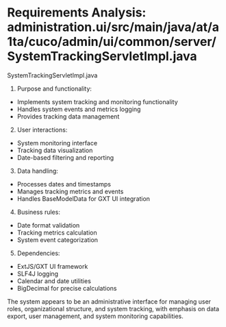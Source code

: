 # Requirements Analysis: administration.ui/src/main/java/at/a1ta/cuco/admin/ui/common/server/SystemTrackingServletImpl.java

SystemTrackingServletImpl.java
1. Purpose and functionality:
- Implements system tracking and monitoring functionality
- Handles system events and metrics logging
- Provides tracking data management

2. User interactions:
- System monitoring interface
- Tracking data visualization
- Date-based filtering and reporting

3. Data handling:
- Processes dates and timestamps
- Manages tracking metrics and events
- Handles BaseModelData for GXT UI integration

4. Business rules:
- Date format validation
- Tracking metrics calculation
- System event categorization

5. Dependencies:
- ExtJS/GXT UI framework
- SLF4J logging
- Calendar and date utilities
- BigDecimal for precise calculations

The system appears to be an administrative interface for managing user roles, organizational structure, and system tracking, with emphasis on data export, user management, and system monitoring capabilities.